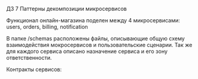 ДЗ 7 Паттерны декомпозиции микросервисов

Функционал онлайн-магазина поделен между 4 микросервисами: users, orders, billing, notification

В папке /schemas расположены файлы, описывающие общую схему взаимодействия мокросервисов и пользовательские сценарии. Так же для каждого сервиса описано назначение сервиса и его зону ответственности. 

Контракты сервисов:
